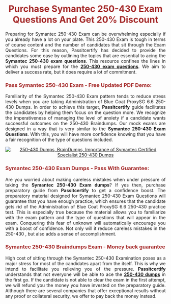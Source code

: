 <meta CHARSET="UTF-8"/>
<h1 style="color:brown;text-align:center;">Purchase Symantec 250-430 Exam Questions And Get 20% Discount</h1>

<p style="text-align:justify">Preparing for Symantec  250-430 Exam can be overwhelming especially if you already have a lot on your plate. This 250-430 Exam is tough in terms of course content and the number of candidates that sit through the Exam Questions. For this reason, Passitcertify has decided to provide the candidates some ease by outlining the topics that are essential to acing the <strong>Symantec 250-430 exam questions</strong>. This resource confines the lines in which you must prepare for the <a href="https://www.passitcertify.com/symantec/250-430-questions.html"><strong> 250-430 exam questions</strong></a>. We aim to deliver a success rate, but it does require a lot of commitment.</p>

<h3 style="color:brown;text-align:left;">Pass Symantec 250-430 Exam - Free Updated PDF Demo:</h3>

<p style="text-align:justify">Familiarity of the Symantec 250-430 Exam pattern tends to reduce stress levels when you are taking Administration of Blue Coat ProxySG 6.6 250-430 Dumps. In order to achieve this target, <strong>Passitcertify</strong> guide facilitates the candidates by helping them focus on the question more. We recognize the imperativeness of managing the level of anxiety if a candidate wants successful outcomes on the 250-430 Braindumps. Our mock exams are designed in a way that is very similar to the <strong>Symantec 250-430 Exam Questions</strong>. With this, you will have more confidence knowing that you have a fair recognition of the type of questions included.</p>

<p style="text-align: center;"><a href="https://www.passitcertify.com/symantec/250-430-questions.html" rel="NOFOLLOW"><img alt="250-430 Dumps, BrainDumps, Importance of Symantec Certified Specialist 250-430 Dumps" src="https://bit.ly/2ToUvun" /></a></p>

<h3 style="color:brown;text-align:left;">Symantec 250-430 Exam Dumps - Pass With Guarantee:</h3>

<p style="text-align:justify">Are you worried about making careless mistakes when under pressure of taking the <strong>Symantec 250-430 Exam dumps</strong>? If yes then, purchase preparatory guide from <strong>Passitcertify</strong> to get a confidence boost. The preparatory material designed for Symantec 250-430 Exam Questions will guarantee that you have enough practice, which ensures that the candidate gets rid of the Administration of Blue Coat ProxySG 6.6 250-430 practice test. This is especially true because the material allows you to familiarize with the exam pattern and the type of questions that will appear in the exam. Conquering this fear of unknown will automatically encourage you with a boost of confidence. Not only will it reduce careless mistakes in the 250-430 , but also adds a sense of accomplishment.</p>

<h3 style="color:brown;text-align:left;">Symantec 250-430 Braindumps Exam - Money back guarantee</h3>

<p style="text-align:justify">High cost of sitting through the Symantec 250-430 Examination poses as a major stress for most of the candidates apart from the  itself. This is why we intend to facilitate you relieving you of the pressure. <strong>Passitcertify</strong> understands that not everyone will be able to ace the <strong><a href="https://www.passitcertify.com/symantec/250-430-questions.html">250-430 dumps</a></strong> in the first go. If the candidate is not able to clear the exam in the first attempt, we will refund you the money you have invested on the preparatory guide. Although there are several companies that offer exceptional results without any proof or collateral security, we offer to pay back the money instead.</p>
